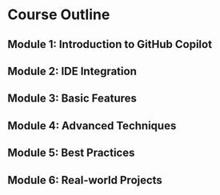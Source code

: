 # Course Outline

## Module 1: Introduction to GitHub Copilot

## Module 2: IDE Integration

## Module 3: Basic Features

## Module 4: Advanced Techniques

## Module 5: Best Practices

## Module 6: Real-world Projects
